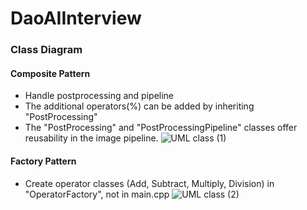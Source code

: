 # DaoAIInterview
### Class Diagram
#### Composite Pattern
- Handle postprocessing and pipeline
- The additional operators(%) can be added by inheriting "PostProcessing"
- The "PostProcessing" and "PostProcessingPipeline" classes offer reusability in the image pipeline.
![UML class (1)](https://github.com/eakyoungyu/DaoAIInterview/assets/39245582/7530a3ee-c219-4618-b9bb-f176b24da1be)

#### Factory Pattern
- Create operator classes (Add, Subtract, Multiply, Division) in "OperatorFactory", not in main.cpp
![UML class (2)](https://github.com/eakyoungyu/DaoAIInterview/assets/39245582/f8ba2aee-6012-4cb5-9382-6f4cad90208d)
